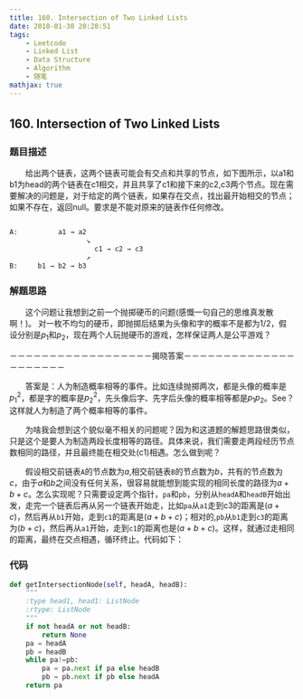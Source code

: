 ```yaml
---
title: 160. Intersection of Two Linked Lists
date: 2018-01-30 20:28:51
tags:
    - Leetcode
    - Linked List
    - Data Structure
    - Algorithm
    - 随笔
mathjax: true
---
```


## 160. Intersection of Two Linked Lists　

### 题目描述

　　给出两个链表，这两个链表可能会有交点和共享的节点，如下图所示，以a1和b1为head的两个链表在c1相交，并且共享了c1和接下来的c2,c3两个节点。现在需要解决的问题是，对于给定的两个链表，如果存在交点，找出最开始相交的节点；如果不存在，返回null。要求是不能对原来的链表作任何修改。

```python

A:          a1 → a2
                   ↘
                     c1 → c2 → c3
                   ↗            
B:     b1 → b2 → b3

```


### 解题思路

　　这个问题让我想到之前一个抛掷硬币的问题(感慨一句自己的思维真发散啊！)。 对一枚不均匀的硬币，即抛掷后结果为头像和字的概率不是都为1/2，假设分别是$p_1$和$p_2$，现在两个人玩抛硬币的游戏，怎样保证两人是公平游戏？

－－－－－－－－－－－－－－－－－－揭晓答案－－－－－－－－－－－－－－－－－－－－－

　　答案是：人为制造概率相等的事件。比如连续抛掷两次，都是头像的概率是$p_1^2$，都是字的概率是$p_2^2$，先头像后字、先字后头像的概率相等都是$p_1p_2$。See？这样就人为制造了两个概率相等的事件。

　　为啥我会想到这个貌似毫不相关的问题呢？因为和这道题的解题思路很类似，只是这个是要人为制造两段长度相等的路径。具体来说，我们需要走两段经历节点数相同的路径，并且最终能在相交处(c1)相遇。怎么做到呢？

　　假设相交前链表`A`的节点数为$a$,相交前链表`B`的节点数为$b$，共有的节点数为$c$，由于$a$和$b$之间没有任何关系，很容易就能想到能实现的相同长度的路径为$a+b+c$。怎么实现呢？只需要设定两个指针，`pa`和`pb`，分别从`headA`和`headB`开始出发，走完一个链表后再从另一个链表开始走，比如`pa`从`a1`走到c3的距离是$(a+c)$，然后再从`b1`开始，走到`c1`的距离是$(a+b+c)$；相对的,`pb`从`b1`走到`c3`的距离为$(b+c)$，然后再从`a1`开始，走到`c1`的距离也是$(a+b+c)$。这样，就通过走相同的距离，最终在交点相遇，循环终止。代码如下：

### 代码
```python
def getIntersectionNode(self, headA, headB):
    """
    :type head1, head1: ListNode
    :rtype: ListNode
    """
    if not headA or not headB:
        return None
    pa = headA
    pb = headB
    while pa!=pb:
        pa = pa.next if pa else headB
        pb = pb.next if pb else headA
    return pa
        
```

